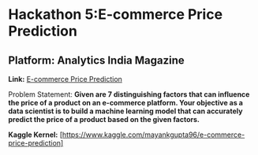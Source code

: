 # Hackathon 5:E-commerce Price Prediction

## Platform: Analytics India Magazine

**Link:** [E-commerce Price Prediction](https://www.machinehack.com/course/e-commerce-price-prediction-weekend-hackathon-8/)

Problem Statement: **Given are 7 distinguishing factors that can influence the price of a product on an e-commerce platform. 
                     Your objective as a data scientist is to build a machine learning model that can accurately predict the price of a product based on the given factors.**
                     
                     
**Kaggle Kernel:** [https://www.kaggle.com/mayankgupta96/e-commerce-price-prediction]

